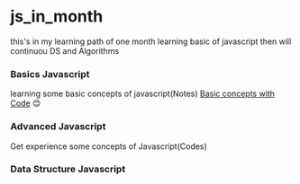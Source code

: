 # js_in_month
this's in my learning path of one month learning basic of javascript then will continuou DS and Algorithms

### Basics Javascript
learning some basic concepts of javascript(Notes)
[Basic concepts with Code](Basics/README.md)  :blush:


### Advanced Javascript
Get experience some concepts of Javascript(Codes)


### Data Structure Javascript